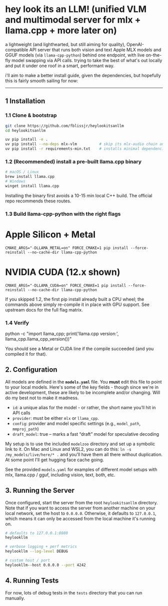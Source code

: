 # hey look its an LLM! (unified VLM and multimodal server for mlx + llama.cpp + more later on)

a lightweight (and lighthearted, but still aiming for quality), OpenAI-compatible API server that runs both vision and text Apple MLX models and GGUF models (via `llama-cpp-python`) behind one endpoint, with live on-the-fly model swapping via API calls. trying to take the best of what's out locally and put it under one roof in a smart, performant way.

i'll aim to make a better install guide, given the dependencies, but hopefully this is fairly smooth sailing for now:

---
## 1  Installation

### 1.1  Clone & bootstrap
```bash
git clone https://github.com/fblissjr/heylookitsanllm
cd heylookitsanllm

uv pip install -e .
uv pip install --no-deps mlx-vlm          # skip its mlx-audio chain and gradio
uv pip install -r requirements-min.txt    # installs minimal dependencies needed
```

### 1.2  (Recommended) install a pre-built llama.cpp binary

```bash
# macOS / Linux
brew install llama.cpp
# Windows
winget install llama.cpp
```

Installing the binary first avoids a 10-15 min local C++ build. The official repo recommends these routes.

### 1.3  Build llama-cpp-python with the right flags

# Apple Silicon + Metal
`CMAKE_ARGS="-DLLAMA_METAL=on" FORCE_CMAKE=1 pip install --force-reinstall --no-cache-dir llama-cpp-python`

# NVIDIA CUDA (12.x shown)
`CMAKE_ARGS="-DLLAMA_CUDA=on" FORCE_CMAKE=1 pip install --force-reinstall --no-cache-dir llama-cpp-python`

If you skipped 1.2, the first pip install already built a CPU wheel; the commands above simply re-compile it in place with GPU support. See upstream docs for the full flag matrix.

### 1.4  Verify

python -c "import llama_cpp; print('llama.cpp version:', llama_cpp.llama_cpp_version())"

You should see a Metal or CUDA line if the compile succeeded (and you compiled it for that).

## 2. Configuration

All models are defined in the **`models.yaml`** file. You **must** edit this file to point to your local models. Here's some of the key fields - though since we're in active development, these are likely to be incomplete and/or changing. Will do my best not to make it madness.

- `id`: a unique alias for the model - or rather, the short name you’ll hit in API calls
- `provider`: must be either `mlx` or `llama_cpp`.
- `config`: provider and model specific settings (e.g., `model_path`, `mmproj_path`)
- `draft_model`: true – marks a fast “draft” model for speculative decoding

My setup is to use the included `modelzoo` directory and set up a symbolic link to it. On Mac and Linux and WSL2, you can do this: `ln -s /my_models/live/here/* .` and you'll have them all there without duplication. At some point I'll get hugging face cache going.

See the provided `models.yaml` for examples of different model setups with mlx, llama.cpp / gguf, including vision, text, both, etc.

## 3. Running the Server

Once configured, start the server from the root `heylookitsanllm` directory. Note that if you want to access the server from another machine on your local network, set the host to `0.0.0.0`. Otherwise, it defaults to `127.0.0.1`, which means it can only be accessed from the local machine it's running on.

```bash
# defaults to 127.0.0.1:8080
heylookllm

# verbose logging + perf metrics
heylookllm --log-level DEBUG

# custom host / port
heylookllm--host 0.0.0.0 --port 4242
```

## 4. Running Tests

For now, lots of debug tests in the `tests` directory that you can run manually.
